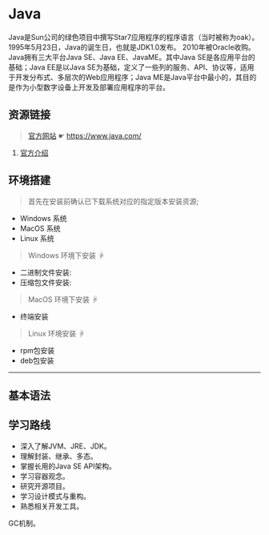 # Java

[//]: # (__author__ = "Wenger Binning")

Java是Sun公司的绿色项目中撰写Star7应用程序的程序语言（当时被称为oak）。1995年5月23日，Java的诞生日，也就是JDK1.0发布。 2010年被Oracle收购。Java拥有三大平台Java SE、Java EE、JavaME。其中Java SE是各应用平台的基础；Java EE是以Java SE为基础，定义了一些列的服务、API、协议等，适用于开发分布式、多层次的Web应用程序；Java ME是Java平台中最小的，其目的是作为小型数字设备上开发及部署应用程序的平台。

## 资源链接

> [官方网站](https://www.java.com/) ☛ <https://www.java.com/>

  1. [官方介绍](https://www.com/)

## 环境搭建

> 首先在安装前确认已下载系统对应的指定版本安装资源;

* Windows 系统
* MacOS 系统
* Linux 系统

> Windows 环境下安装 ☟

* 二进制文件安装:
* 压缩包文件安装:

> MacOS 环境下安装 ☟

* 终端安装

> Linux 环境安装 ☟

* rpm包安装
* deb包安装

---

## 基本语法

## 学习路线

* 深入了解JVM、JRE、JDK。
* 理解封装、继承、多态。
* 掌握长用的Java SE API架构。
* 学习容器观念。
* 研究开源项目。
* 学习设计模式与重构。
* 熟悉相关开发工具。


GC机制。
